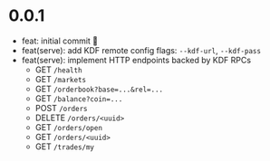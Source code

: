 # 0.0.1

- feat: initial commit 🎉
- feat(serve): add KDF remote config flags: `--kdf-url`, `--kdf-pass`
- feat(serve): implement HTTP endpoints backed by KDF RPCs
  - GET `/health`
  - GET `/markets`
  - GET `/orderbook?base=...&rel=...`
  - GET `/balance?coin=...`
  - POST `/orders`
  - DELETE `/orders/<uuid>`
  - GET `/orders/open`
  - GET `/orders/<uuid>`
  - GET `/trades/my`
